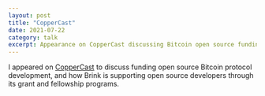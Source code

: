 ```yaml
---
layout: post
title: "CopperCast"
date: 2021-07-22
category: talk
excerpt: Appearance on CopperCast discussing Bitcoin open source funding.
---
```


I appeared on [CopperCast](https://copper.co/insights/coppercasts-episode-015)
to discuss funding open source Bitcoin protocol development, and how Brink is
supporting open source developers through its grant and fellowship programs.
